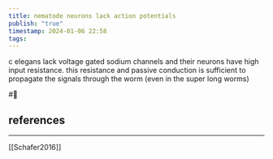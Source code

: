 ```yaml
---
title: nematode neurons lack action potentials
publish: "true"
timestamp: 2024-01-06 22:58
tags:
---
```

c elegans lack voltage gated sodium channels and their neurons have high input resistance. this resistance and passive conduction is sufficient to propagate the signals through the worm (even in the super long worms)


#🥚 
## references
---
[[Schafer2016]]